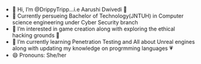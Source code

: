 - 👋 Hi, I’m @DrippyTripp...i.e Aarushi Dwivedi 😤
- 🏫 Currently persueing Bachelor of Technology(JNTUH) in Computer science engineering under Cyber Security branch 
- 👀 I’m interested in game creation along with exploring the ethical hacking grounds 🧐
- 🌱 I’m currently learning Penetration Testing and All about Unreal engines along with updating my knowledge on progrmming languages 💗 
- 😄 Pronouns: She/her

<!---
DrippyTripp/DrippyTripp is a ✨ special ✨ repository because its `README.md` (this file) appears on your GitHub profile.
You can click the Preview link to take a look at your changes.
--->
